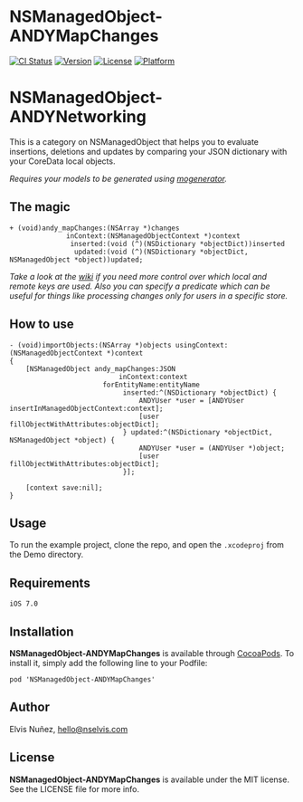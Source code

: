 # NSManagedObject-ANDYMapChanges

[![CI Status](http://img.shields.io/travis/NSElvis/NSManagedObject-ANDYMapChanges.svg?style=flat)](https://travis-ci.org/NSElvis/NSManagedObject-ANDYMapChanges)
[![Version](https://img.shields.io/cocoapods/v/NSManagedObject-ANDYMapChanges.svg?style=flat)](http://cocoadocs.org/docsets/NSManagedObject-ANDYMapChanges)
[![License](https://img.shields.io/cocoapods/l/NSManagedObject-ANDYMapChanges.svg?style=flat)](http://cocoadocs.org/docsets/NSManagedObject-ANDYMapChanges)
[![Platform](https://img.shields.io/cocoapods/p/NSManagedObject-ANDYMapChanges.svg?style=flat)](http://cocoadocs.org/docsets/NSManagedObject-ANDYMapChanges)

NSManagedObject-ANDYNetworking
==============================

This is a category on NSManagedObject that helps you to evaluate insertions, deletions and updates by comparing your JSON dictionary with your CoreData local objects.

*Requires your models to be generated using [mogenerator](http://rentzsch.github.io/mogenerator/).*

## The magic

```objc
+ (void)andy_mapChanges:(NSArray *)changes
              inContext:(NSManagedObjectContext *)context
               inserted:(void (^)(NSDictionary *objectDict))inserted
                updated:(void (^)(NSDictionary *objectDict, NSManagedObject *object))updated;
```

*Take a look at the [wiki](https://github.com/NSElvis/NSManagedObject-ANDYMapChanges/wiki) if you need more control over which local and remote keys are used. Also you can specify a predicate which can be useful for things like processing changes only for users in a specific store.*

## How to use

```objc
- (void)importObjects:(NSArray *)objects usingContext:(NSManagedObjectContext *)context
{
    [NSManagedObject andy_mapChanges:JSON
                           inContext:context
                       forEntityName:entityName
                            inserted:^(NSDictionary *objectDict) {
                                ANDYUser *user = [ANDYUser insertInManagedObjectContext:context];
                                [user fillObjectWithAttributes:objectDict];
                            } updated:^(NSDictionary *objectDict, NSManagedObject *object) {
                                ANDYUser *user = (ANDYUser *)object;
                                [user fillObjectWithAttributes:objectDict];
                            }];

    [context save:nil];
}
```

## Usage

To run the example project, clone the repo, and open the `.xcodeproj` from the Demo directory.

## Requirements

`iOS 7.0`

## Installation

**NSManagedObject-ANDYMapChanges** is available through [CocoaPods](http://cocoapods.org). To install
it, simply add the following line to your Podfile:

`pod 'NSManagedObject-ANDYMapChanges'`

## Author

Elvis Nuñez, hello@nselvis.com

## License

**NSManagedObject-ANDYMapChanges** is available under the MIT license. See the LICENSE file for more info.

